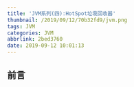 ```yaml
---
title: 'JVM系列(四):HotSpot垃圾回收器'
thumbnail: /2019/09/12/70b32fd9/jvm.png
tags: JVM
categories: JVM
abbrlink: 2bed3760
date: 2019-09-12 10:01:13
---
```


## 前言



<!--More-->

